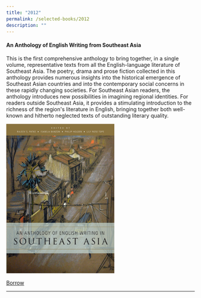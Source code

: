 ```yaml
---
title: "2012"
permalink: /selected-books/2012
description: ""
---
```

#### <a style="text-decoration: none; font-weight: bold;" href="https://eservice.nlb.gov.sg/item_holding.aspx?bid=13742912" target="_blank" id="anthology">An Anthology of English Writing from Southeast Asia </a> 

This is the first comprehensive anthology to bring together, in a single volume, representative texts from all the English-language literature of Southeast Asia. The poetry, drama and prose fiction collected in this anthology provides numerous insights into the historical emergence of Southeast Asian countries and into the contemporary social concerns in these rapidly changing societies. For Southeast Asian readers, the anthology introduces new possibilities in imagining regional identities. For readers outside Southeast Asia, it provides a stimulating introduction to the richness of the region's literature in English, bringing together both well-known and hitherto neglected texts of outstanding literary quality. 

<img src="/images/publications/anthology%20english%20writing%20southeast%20asia%20nlb.jpg" style="height:400px;width:auto">

[Borrow](https://eservice.nlb.gov.sg/item_holding.aspx?bid=13742912)  
<hr>